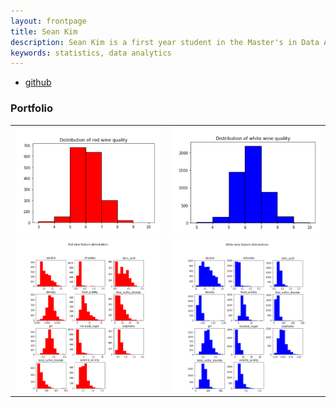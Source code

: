 ```yaml
---
layout: frontpage
title: Sean Kim
description: Sean Kim is a first year student in the Master's in Data Analytics program at the George Washington University.
keywords: statistics, data analytics
---
```


<div class="navbar">
  <div class="navbar-inner">
      <ul class="nav">
          <li><a href="https://github.com/skim658">github</a></li>
      </ul>
  </div>
</div>

### <a name="Portfolio"></a>Portfolio

<table class="wide">
<tr>
  <td class="left">
    <img src="assets/publpics/Screenshot 2020-12-13 134706.png"/>
  </td>
  <td class="right">
    <img = src="assets/publpics/Screenshot 2020-12-13 134722.png"/>
  </td>
</tr>
<tr>
  <td class="left">
    <img src="assets/publpics/Screenshot 2020-12-13 134741.png"/>
  </td>
  <td class="right">
    <img src="assets/publpics/Screenshot 2020-12-13 134758.png"/>
  </td>
</tr>
</table>


